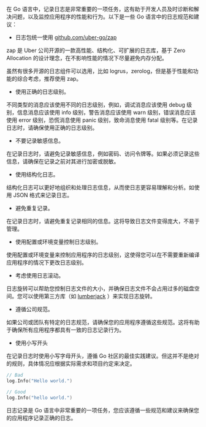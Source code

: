 在 Go 语言中，记录日志是非常重要的一项任务，这有助于开发人员及时诊断和解决问题，以及监控应用程序的性能和行为。以下是一些 Go 语言中的日志规范和建议：

- 日志包统一使用 [github.com/uber-go/zap](https://github.com/uber-go/zap)

zap 是 Uber 公司开源的一款高性能、结构化、可扩展的日志库，基于 Zero Allocation 的设计理念，在不影响性能的情况下尽量避免内存分配。

虽然有很多开源的日志组件可以选用，比如 logrus，zerolog，但是基于性能和功能的综合考虑，推荐使用 zap。

- 使用正确的日志级别。

不同类型的消息应该使用不同的日志级别，例如，调试消息应该使用 debug 级别，信息消息应该使用 info 级别，警告消息应该使用 warn 级别，错误消息应该使用 error 级别，恐慌消息使用 panic 级别，致命消息使用 fatal 级别等。在记录日志时，请确保使用正确的日志级别。

- 不要记录敏感信息。

在记录日志时，请避免记录敏感信息，例如密码、访问令牌等。如果必须记录这些信息，请确保在记录之前对其进行加密或脱敏。

- 使用结构化日志。

结构化日志可以更好地组织和处理日志信息，从而使日志更容易理解和分析。如使用 JSON 格式来记录日志。

- 避免重复记录。

在记录日志时，请避免重复记录相同的信息。这将导致日志文件变得庞大，不易于管理。

- 使用配置或环境变量控制日志级别。

使用配置或环境变量来控制应用程序的日志级别，这使得您可以在不需要重新编译应用程序的情况下更改日志级别。

- 考虑使用日志滚动。

日志旋转可以帮助您控制日志文件的大小，并确保日志文件不会占用过多的磁盘空间。您可以使用第三方库（如 [lumberjack](https://github.com/natefinch/lumberjack) ）来实现日志旋转。

- 遵循公司规范。

如果公司或团队有特定的日志规范，请确保您的应用程序遵循这些规范。这将有助于确保所有应用程序都具有一致的日志记录行为。

- 使用小写开头

在记录日志时使用小写字母开头，遵循 Go 社区的最佳实践建议。但这并不是绝对的规则，具体情况应根据实际需求和项目约定来决定。

```go
// Bad
log.Info("Hello world.")

// Good
log.Info("hello world.")
```

日志记录是 Go 语言中非常重要的一项任务，您应该遵循一些规范和建议来确保您的应用程序记录正确的日志。